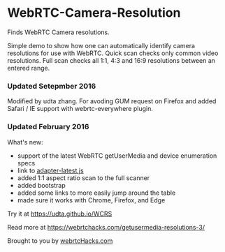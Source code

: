 WebRTC-Camera-Resolution
========================

Finds WebRTC Camera resolutions.

Simple demo to show how one can automatically identify camera resolutions for use with WebRTC.
Quick scan checks only common video resolutions.
Full scan checks all 1:1, 4:3 and 16:9 resolutions between an entered range.

### Updated Setepmber 2016
Modified by udta zhang. For avoding GUM request on Firefox and added Safari / IE support with webrtc-everywhere plugin. 

### Updated February 2016

What's new:
* support of the latest WebRTC getUserMedia and device enumeration specs
* link to [adapter-latest.js](https://webrtc.github.io/adapter/adapter-latest.js)
* added 1:1 aspect ratio scan to the full scanner
* added bootstrap
* added some links to more easily jump around the table
* made sure it works with Chrome, Firefox, and Edge
 
Try it at https://udta.github.io/WCRS

Read more at https://webrtchacks.com/getusermedia-resolutions-3/
 
Brought to you by [webrtcHacks.com](http://webrtchacks.com)


